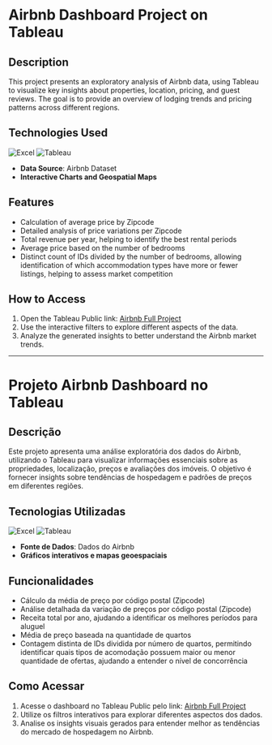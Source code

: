 # Airbnb Dashboard Project on Tableau

## Description
This project presents an exploratory analysis of Airbnb data, using Tableau to visualize key insights about properties, location, pricing, and guest reviews. The goal is to provide an overview of lodging trends and pricing patterns across different regions.

## Technologies Used
![Excel](https://img.shields.io/badge/excel-107c41?style=for-the-badge&logo=powerbi&logoColor=black)
![Tableau](https://img.shields.io/badge/tableau-000066?style=for-the-badge&logo=tableau&logoColor=black)
- **Data Source**: Airbnb Dataset
- **Interactive Charts and Geospatial Maps**

## Features
- Calculation of average price by Zipcode
- Detailed analysis of price variations per Zipcode
- Total revenue per year, helping to identify the best rental periods
- Average price based on the number of bedrooms
- Distinct count of IDs divided by the number of bedrooms, allowing identification of which accommodation types have more or fewer listings, helping to assess market competition

## How to Access
1. Open the Tableau Public link: [Airbnb Full Project](https://public.tableau.com/app/profile/alef.ferreira/viz/AirBnBFullProject_17414662313270/Painel1)
2. Use the interactive filters to explore different aspects of the data.
3. Analyze the generated insights to better understand the Airbnb market trends.

---

# Projeto Airbnb Dashboard no Tableau

## Descrição
Este projeto apresenta uma análise exploratória dos dados do Airbnb, utilizando o Tableau para visualizar informações essenciais sobre as propriedades, localização, preços e avaliações dos imóveis. O objetivo é fornecer insights sobre tendências de hospedagem e padrões de preços em diferentes regiões.

## Tecnologias Utilizadas
![Excel](https://img.shields.io/badge/excel-107c41?style=for-the-badge&logo=powerbi&logoColor=black)
![Tableau](https://img.shields.io/badge/tableau-000066?style=for-the-badge&logo=tableau&logoColor=black)
- **Fonte de Dados**: Dados do Airbnb
- **Gráficos interativos e mapas geoespaciais**

## Funcionalidades
- Cálculo da média de preço por código postal (Zipcode)
- Análise detalhada da variação de preços por código postal (Zipcode)
- Receita total por ano, ajudando a identificar os melhores períodos para aluguel
- Média de preço baseada na quantidade de quartos
- Contagem distinta de IDs dividida por número de quartos, permitindo identificar quais tipos de acomodação possuem maior ou menor quantidade de ofertas, ajudando a entender o nível de concorrência

## Como Acessar
1. Acesse o dashboard no Tableau Public pelo link: [Airbnb Full Project](https://public.tableau.com/app/profile/alef.ferreira/viz/AirBnBFullProject_17414662313270/Painel1)
2. Utilize os filtros interativos para explorar diferentes aspectos dos dados.
3. Analise os insights visuais gerados para entender melhor as tendências do mercado de hospedagem no Airbnb.


